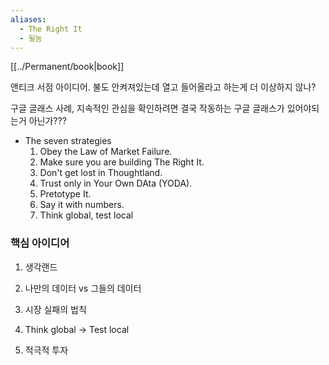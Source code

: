 ```yaml
---
aliases:
  - The Right It
  - 될놈
---
```


[[../Permanent/book|book]]

앤티크 서점 아이디어. 불도 안켜져있는데 열고 들어올라고 하는게 더 이상하지 않나?

구글 글래스 사례, 지속적인 관심을 확인하려면 결국 작동하는 구글 글래스가 있어야되는거 아닌가???



- The seven strategies
    1. Obey the Law of Market Failure.
    2. Make sure you are building The Right It.
    3. Don't get lost in Thoughtland.
    4. Trust only in Your Own DAta (YODA).
    5. Pretotype It.
    6. Say it with numbers.
    7. Think global, test local

### 핵심 아이디어

1. 생각랜드
    
2. 나만의 데이터 vs 그들의 데이터
    
3. 시장 실패의 법칙
    
4. Think global → Test local
   
5. 적극적 투자